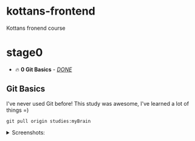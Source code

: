 # kottans-frontend
Kottans fronend course

# stage0
 - 🔥 **0 Git Basics** - [*DONE*](#git-basics)

## <a name="git-basics">Git Basics</a>
I've never used Git before! This study was awesome, I've learned a lot of things =) 
```
git pull origin studies:myBrain
```
<details>
 <summary>Screenshots:</summary>  
 
 ### Version Control with Git
 ![git-udacity](https://github.com/f3d0t/kottans-frontend/0 Git Basics/0.png)

### levels at [learngitbranching](https://learngitbranching.js.org/)

![git-learngitbranching](https://github.com/f3d0t/kottans-frontend/0 Git Basics/1.png)
![git-learngitbranching](https://github.com/f3d0t/kottans-frontend/0 Git Basics/2.png)

</details>